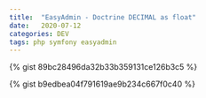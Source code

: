 ```yaml
---
title:  "EasyAdmin - Doctrine DECIMAL as float"
date:   2020-07-12
categories: DEV
tags: php symfony easyadmin
---
```


{% gist 89bc28496da32b33b359131ce126b3c5 %}

{% gist b9edbea04f791619ae9b234c667f0c40 %}
